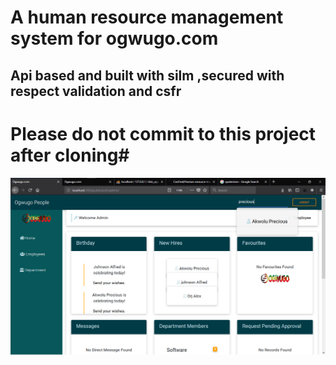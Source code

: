 
#  A human resource management system for ogwugo.com #
## Api based and built with silm ,secured with respect validation and csfr
# Please do not commit to this project after cloning#

   ![OWGUGO](/public/img/Screenshot(247).png)
